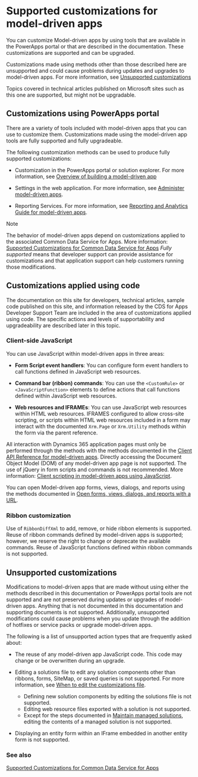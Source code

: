 # Supported customizations for model-driven apps

<!-- https://docs.microsoft.com/en-us/dynamics365/customer-engagement/developer/supported-extensions
Split to just include MDA issues
 -->

You can customize Model-driven apps by using tools that are available in the PowerApps portal  or that are described in the documentation. These customizations are supported and can be upgraded.

Customizations made using methods other than those described here are unsupported and could cause problems during updates and upgrades to model-driven apps. For more information, see [Unsupported customizations](#unsupported-customizations)

Topics covered in technical articles published on Microsoft sites such as this one are supported, but might not be upgradable.


## Customizations using PowerApps portal

There are a variety of tools included with model-driven apps that you can use to customize them. Customizations made using the model-driven app tools  are fully supported and fully upgradeable.

The following customization methods can be used to produce fully supported customizations:

- Customization in the PowerApps portal or solution explorer. For more information, see [Overview of building a model-driven app](../../maker/model-driven-apps/model-driven-app-overview.md)

- Settings in the web application. For more information, see [Administer model-driven apps](/dynamics365/customer-engagement/admin/admin-guide).

- Reporting Services. For more information, see [Reporting and Analytics Guide for model-driven apps](/dynamics365/customer-engagement/analytics/reporting-analytics-with-dynamics-365).

> [!NOTE]
> The behavior of model-driven apps depend on customizations applied to the associated Common Data Service for Apps. More information: [Supported Customizations for Common Data Service for Apps](../common-data-service/supported-customizations.md)
> *Fully supported* means that developer support can provide assistance for customizations and that application support can help customers running those modifications.



## Customizations applied using code

The documentation on this site for developers, technical articles, sample code published on this site, and information released by the CDS for Apps Developer Support Team are included in the area of customizations applied using code. The specific actions and levels of supportability and upgradeability are described later in this topic.

### Client-side JavaScript

You can use JavaScript within model-driven apps in three areas:

- **Form Script event handlers**: You can configure form event handlers to call functions defined in JavaScript web resources.

- **Command bar (ribbon) commands**: You can use the `<CustomRule>` or `<JavaScriptFunction>` elements to define actions that call functions defined within JavaScript web resources.

- **Web resources and IFRAMEs**: You can use JavaScript web resources within HTML web resources. IFRAMES configured to allow cross-site scripting, or scripts within HTML web resources included in a form may interact with the documented `Xrm.Page` or `Xrm.Utility` methods within the form via the parent reference.

<!-- TODO: Continue from here -->

All interaction with Dynamics 365 application pages must only be performed through the methods with the methods documented in the [Client API Reference for model-driven apps](clientapi/reference.md). Directly accessing the Document Object Model (DOM) of any model-driven app page is not supported. The use of jQuery in form scripts and commands is not recommended. More information: [Client scripting in model-driven apps using JavaScript](clientapi/client-scripting.md).

You can open Model-driven app forms, views, dialogs, and reports using the methods documented in [Open forms, views, dialogs, and reports with a URL](open-forms-views-dialogs-reports-url.md).

### Ribbon customization

Use of `RibbonDiffXml` to add, remove, or hide ribbon elements is supported. Reuse of ribbon commands defined by model-driven apps is supported; however, we reserve the right to change or deprecate the available commands. Reuse of JavaScript functions defined within ribbon commands is not supported.

## Unsupported customizations

Modifications to model-driven apps that are made without using either the methods described in this documentation or PowerApps portal tools are not supported and are not preserved during updates or upgrades of model-driven apps. Anything that is not documented in this documentation and supporting documents is not supported. Additionally, unsupported modifications could cause problems when you update through the addition of hotfixes or service packs or upgrade model-driven apps.

The following is a list of unsupported action types that are frequently asked about: 

- The reuse of any model-driven app JavaScript code. This code may change or be overwritten during an upgrade.
- Editing a solutions file to edit any solution components other than ribbons, forms, SiteMap, or saved queries is not supported. For more information, see [When to edit the customizations file](when-edit-customization-file.md).
    - Defining new solution components by editing the solutions file is not supported. 
    - Editing web resource files exported with a solution is not supported. 
    - Except for the steps documented in [Maintain managed solutions](../common-data-service/maintain-managed-solutions.md), editing the contents of a managed solution is not supported.

- Displaying an entity form within an IFrame embedded in another entity form is not supported.

### See also

[Supported Customizations for Common Data Service for Apps](../common-data-service/supported-customizations.md)
